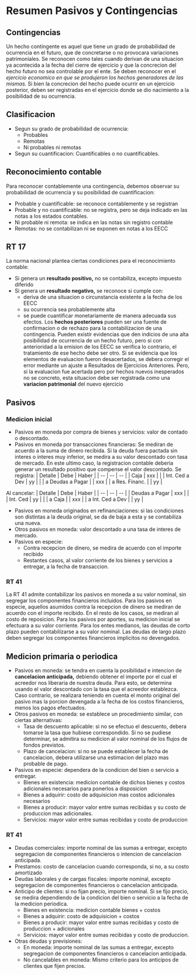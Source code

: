 # Resumen Pasivos y Contingencias

## Contingencias

Un hecho contingente es aquel que tiene un grado de probabilidad de ocurrencia en el futuro, que de concretarse o no provocara variaciones patrimoniales. Se reconocen como tales cuando derivan de una situacion ya acontecida a la fecha del cierre de ejercicio y que la concrecion del hecho futuro no sea controlable por el ente. Se deben reconocer en el *ejercicio economico en que se produjeron los hechos generadores de las mismas.* Si bien la concrecion del hecho puede ocurrir en un ejercicio posterior, deben ser registradas en el ejercicio donde se dio nacimiento a la posibilidad de su ocurrencia. 

## Clasificacion

- Segun su grado de probabilidad de ocurrencia:
    - Probables
    - Remotas
    - Ni probables ni remotas
- Segun su cuantificacion: Cuantificables o no cuantificables. 

## Reconocimiento contable

Para reconocer contablemente una contingencia, debemos observar su probabilidad de ocurrencia y su posibilidad de cuantificacion: 
- Probable y cuantificable: se reconoce contablemente y se registran 
- Probable y no cuantificable: no se registra, pero se deja indicado en las notas a los estados contables. 
- Ni probable ni remota: se indica en las notas sin registro contable
- Remotas: no se contabilizan ni se exponen en notas a los EECC

## RT 17

La norma nacional plantea ciertas condiciones para el reconocimiento contable: 
- Si genera un **resultado positivo,** no se contabiliza, excepto impuesto diferido
- Si genera un **resultado negativo,** se reconoce si cumple con: 
    - deriva de una situacion o circunstancia existente a la fecha de los EECC
    - su ocurrencia sea probablemente alta
    - se puede cuantificar monetariamente de manera adecuada sus efectos. 
Los **hechos posteriores** pueden ser una fuente de confirmacion o de rechazo para la contabilizacion de una contingencia. Pueden existir evidencias que den indicios de una alta posibilidad de ocurrencia de un hecho futuro, pero si con anterioridad a la emision de los EECC se verifica lo contrario, el tratamiento de ese hecho debe ser otro. Si se evidencia que los elementos de evaluacion fueron desacertados, se debera corregir el error mediante un ajuste a Resultados de Ejercicios Anteriores. Pero, si la evaluacion fue acertada pero por hechos nuevos inesperados no se concreto, esta situacion debe ser registrada como una **variacion patrimonial** del nuevo ejercicio

## Pasivos

### Medicion inicial
- Pasivos en moneda por compra de bienes y servicios: valor de contado o descontado.
- Pasivos en moneda por transacciones financieras: Se mediran de acuerdo a la suma de dinero recibida. Si la deuda fuera pactada sin interes o interes muy inferior, se medira a su valor descontado con tasa de mercado. En este ultimo caso, la registracion contable deberia generar un resultado positivo que compense el valor descontado. Se registra:
| Detalle | Debe | Haber | 
| -- | -- | -- | 
| Caja | xxx | | 
| Int. Ced a Dev | yy | | 
| a Deudas a Pagar | | xxx | 
| a Res. Financ. | | yy | 

Al cancelar: 
| Detalle | Debe | Haber | 
| -- | -- | -- | 
| Deudas a Pagar | xxx | | 
| Int. Ced | yy | | 
| a Caja | | xxx |
| a Int. Ced a Dev | | yy | 

- Pasivos en moneda originados en refinanciaciones: si las condiciones son distintas a la deuda original, se da de baja a esta y se contabiliza una nueva. 
- Otros pasivos en moneda: valor descontado a una tasa de interes de mercado. 
- Pasivos en especie: 
    - Contra recepcion de dinero, se medira de acuerdo con el importe recibido
    - Restantes casos, al valor corriente de los bienes y servicios a entregar, a la fecha de transaccion. 

### RT 41

La RT 41 admite contabilizar los pasivos en moneda a su valor nominal, sin segregar los componentes financieros incluidos. 
Para los pasivos en especie, aquellos asumidos contra la recepcion de dinero se mediran de acuerdo con el importe recibido. En el resto de los casos, se mediran al costo de reposicion. 
Para los pasivos por aportes, su medicion inicial se efectuara a su valor corriente. 
Para los entes medianos, las deudas de corto plazo pueden contabilizarse a su valor nominal. Las deudas de largo plazo deben segregar los componentes financieros implicitos no devengados. 

## Medicion primaria o periodica

- Pasivos en moneda: se tendra en cuenta la posibilidad e intencion de **cancelacion anticipada,** debiendo obtener el importe por el cual el acreedor nos liberaria de nuestra deuda. Para esto, se determina usando el valor descontado con la tasa que el acreedor establezca. Caso contrario, se realizara teniendo en cuenta el monto original del pasivo mas la porcion devengada a la fecha de los costos financieros, menos los pagos efectuados. 
- Otros pasivos en moneda: se establece un procedimiento similar, con ciertas alternativas: 
    - Tasa de descuento aplicable: si no se efectuo el descuento, debera tomarse la tasa que hubiese correspondido. Si no se pudiese determinar, se admitira su medicion al valor nominal de los flujos de fondos previstos. 
    - Plazo de cancelacion: si no se puede establecer la fecha de cancelacion, debera utilizarse una estimacion del plazo mas probable de pago. 
- Pasivos en especie: dependera de la condicion del bien o servicio a entregar. 
    - Bienes en existencia: medicion contable de dichos bienes y costos adicionales necesarios para ponerlos a disposicion
    - Bienes a adquirir: costo de adquisicion mas costos adicionales necesarios
    - Bienes a producir: mayor valor entre sumas recibidas y su costo de produccion mas adicionales. 
    - Servicios: mayor valor entre sumas recibidas y costo de produccion

### RT 41

- Deudas comerciales: importe nominal de las sumas a entregar, excepto segregacion de componentes financieros o intencion de cancelacion anticipada. 
- Prestamos: costo de cancelacion cuando corresponda, si no, a su costo amortizado
- Deudas laborales y de cargas fiscales: importe nominal, excepto segregacion de componentes financieros o cancelacion anticipada. 
- Anticipo de clientes: si no fijan precio, importe nominal. Si se fijo precio, se medira dependiendo de la condicion del bien o servicio a la fecha de la medicion periodica. 
    - Bienes en existencia: medicion contable bienes + costos
    - Bienes a adquirir: costo de adquisicion + costos
    - Bienes a producir: mayor valor entre sumas recibidas y costo de produccion + adicionales
    - Servicios: mayor valor entre sumas recibidas y costo de produccion. 
- Otras deudas y previsiones: 
    - En moneda: importe nominal de las sumas a entregar, excepto segregacion de componentes financieros o cancelacion anticipada. 
    - No cancelables en moneda: Mismo criterio para los anticipos de clientes que fijen precios. 


